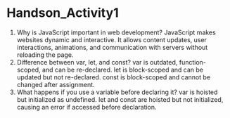 # Handson_Activity1
1. Why is JavaScript important in web development?
JavaScript makes websites dynamic and interactive. It allows content updates, user interactions, animations, and communication with servers without reloading the page.
2. Difference between var, let, and const?
var is outdated, function-scoped, and can be re-declared.
let is block-scoped and can be updated but not re-declared.
const is block-scoped and cannot be changed after assignment.
3. What happens if you use a variable before declaring it?
var is hoisted but initialized as undefined.
let and const are hoisted but not initialized, causing an error if accessed before declaration.
